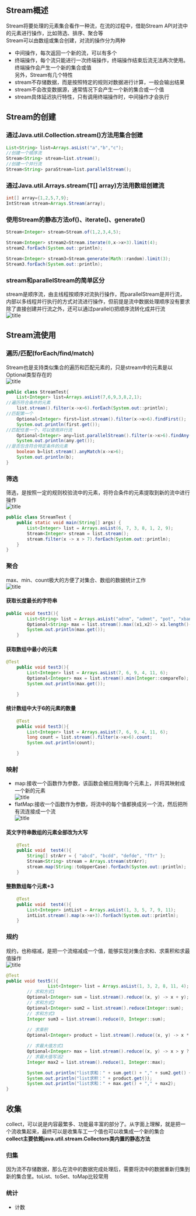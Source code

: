 ## Stream概述  
Stream将要处理的元素集合看作一种流，在流的过程中，借助Stream API对流中的元素进行操作，比如筛选、排序、聚合等  
Stream可以由数组或集合创建，对流的操作分为两种  
+ 中间操作，每次返回一个新的流，可以有多个  
+ 终端操作，每个流只能进行一次终端操作，终端操作结束后流无法再次使用。终端操作会产生一个新的集合或值  
另外，Stream有几个特性  
+ stream不存储数据，而是按照特定的规则对数据进行计算，一般会输出结果  
+ stream不会改变数据源，通常情况下会产生一个新的集合或一个值  
+ stream具体延迟执行特性，只有调用终端操作时，中间操作才会执行  
## Stream的创建  
### 通过Java.util.Collection.stream()方法用集合创建  
```java
List<String> list=Arrays.asList("a","b","c");
//创建一个顺序流  
Stream<String> stream=list.stream();
//创建一个并行流  
Stream<String> paraStream=list.parallelStream();
```
### 通过Java.util.Arrays.stream(T[] array)方法用数组创建流  
```java
int[] array={1,2,5,7,9};
IntStream stream=Arrays.Stream(array);
```  
### 使用Stream的静态方法of()、iterate()、generate()  
```java
Stream<Integer> stream=Stream.of(1,2,3,4,5);

Stream<Integer> stream2=Stream.iterate(0,x->x+3).limit(4);
stream2.forEach(System.out::println);

Stream<Integer> stream3=Stream.generate(Math::random).limit(3);
Stream3.forEach(System.out::println);
```  
### stream和parallelStream的简单区分  
stream是顺序流，由主线程按顺序对流执行操作，而parallelStream是并行流，内部以多线程并行执行的方式对流进行操作，但前提是流中数据处理顺序没有要求  
除了直接创建并行流之外，还可以通过parallel()把顺序流转化成并行流  
![title](https://raw.githubusercontent.com/liujinxi931204/image/master/gitnote/2020/12/03/1606966971000-1606966971034.png)  
## Stream流使用  
### 遍历/匹配(forEach/find/match)  
Stream也是支持类似集合的遍历和匹配元素的，只是stream中的元素是以Optional类型存在的  
![title](https://raw.githubusercontent.com/liujinxi931204/image/master/gitnote/2020/12/03/1606978493081-1606978493087.png)  
```java
public class StreamTest{
    List<Integer> list=Arrays.asList(7,6,9,3,8,2,1);
//遍历符合条件的元素
    list.stream().filter(x->x>6).forEach(System.out::println);
//匹配第一个
    Optional<Integer> first=list.stream().filter(x->x>6).findFirst();
    System.out.println(first.get());
//匹配任意一个，可以使用并行流
    Optional<Integer> any=list.parallelStream().filter(x->x>6).findAny();
    System.out.println(any.get());
//是否包含符合特定条件的元素
    boolean b=list.stream().anyMatch(x->x>6);
    System.out.println(b);
}
```  
### 筛选  
筛选，是按照一定的规则校验流中的元素，将符合条件的元素提取到新的流中进行操作  
![title](https://raw.githubusercontent.com/liujinxi931204/image/master/gitnote/2020/12/03/1606980169070-1606980169074.png)  
```java
public class StreamTest {
	public static void main(String[] args) {
		List<Integer> list = Arrays.asList(6, 7, 3, 8, 1, 2, 9);
		Stream<Integer> stream = list.stream();
		stream.filter(x -> x > 7).forEach(System.out::println);
	}
}
```  
### 聚合  
max、min、count极大的方便了对集合、数组的数据统计工作  
![title](https://raw.githubusercontent.com/liujinxi931204/image/master/gitnote/2020/12/03/1606980809263-1606980809266.png)  
#### 获取长度最长的字符串  
```java
public void test3(){
        List<String> list = Arrays.asList("adnm", "admmt", "pot", "xbangd", "weoujgsd");
        Optional<String> max = list.stream().max((x1,x2)-> x1.length()-x2.length());
        System.out.println(max.get());
    }
```  
#### 获取数组中最小的元素  
```java
@Test
    public void test3(){
        List<Integer> list = Arrays.asList(7, 6, 9, 4, 11, 6);
        Optional<Integer> max = list.stream().min(Integer::compareTo);
        System.out.println(max.get());

    }
```  
#### 统计数组中大于6的元素的数量  
```java
    @Test
    public void test3(){
        List<Integer> list = Arrays.asList(7, 6, 9, 4, 11, 6);
        long count = list.stream().filter(x->x>6).count;
        System.out.println(count);

    }
```  
### 映射  
+ map:接收一个函数作为参数，该函数会被应用到每个元素上，并将其映射成一个新的元素  
![title](https://raw.githubusercontent.com/liujinxi931204/image/master/gitnote/2020/12/03/1606982562306-1606982562309.png)  
+ flatMap:接收一个函数作为参数，将流中的每个值都换成另一个流，然后把所有流连接成一个流  
![title](https://raw.githubusercontent.com/liujinxi931204/image/master/gitnote/2020/12/03/1606985730953-1606985730957.png)  
#### 英文字符串数组的元素全部改为大写  
```java
    @Test
    public void  test4(){
        String[] strArr = { "abcd", "bcdd", "defde", "fTr" };
        Stream<String> stream = Arrays.stream(strArr);
        stream.map(String::toUpperCase).forEach(System.out::println);
    }
``` 
#### 整数数组每个元素+3   
```java
    @Test
    public void  test4(){
        List<Integer> intList = Arrays.asList(1, 3, 5, 7, 9, 11);
        intList.stream().map(x->x+3).forEach(System.out::println);
    }
```  
### 规约  
规约，也称缩减，是把一个流缩减成一个值，能够实现对集合求和、求乘积和求最值操作  
![title](https://raw.githubusercontent.com/liujinxi931204/image/master/gitnote/2020/12/03/1606988233272-1606988233276.png)  
```java
@Test
public void test5(){
                List<Integer> list = Arrays.asList(1, 3, 2, 8, 11, 4);
		// 求和方式1
		Optional<Integer> sum = list.stream().reduce((x, y) -> x + y);
		// 求和方式2
		Optional<Integer> sum2 = list.stream().reduce(Integer::sum);
		// 求和方式3
		Integer sum3 = list.stream().reduce(0, Integer::sum);
		
		// 求乘积
		Optional<Integer> product = list.stream().reduce((x, y) -> x * y);

		// 求最大值方式1
		Optional<Integer> max = list.stream().reduce((x, y) -> x > y ? x : y);
		// 求最大值写法2
		Integer max2 = list.stream().reduce(1, Integer::max);

		System.out.println("list求和：" + sum.get() + "," + sum2.get() + "," + sum3);
		System.out.println("list求积：" + product.get());
		System.out.println("list求和：" + max.get() + "," + max2);
}
```
## 收集  
collect，可以说是内容最繁多、功能最丰富的部分了。从字面上理解，就是把一个流收集起来，最终可以是收集车工一个值也可以收集成一个新的集合  
**collect主要依赖java.util.stream.Collectors类内置的静态方法**  
### 归集  
因为流不存储数据，那么在流中的数据完成处理后，需要将流中的数据重新归集到新的集合里。toList、toSet、toMap比较常用  

### 统计  
+ 计数  



